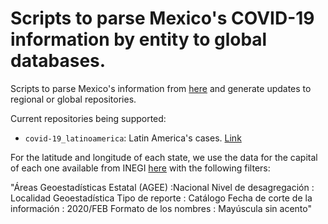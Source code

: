 # Scripts to parse Mexico's COVID-19 information  by entity to global databases.

Scripts to parse Mexico's information from [here](https://github.com/carranco-sga/Mexico-COVID-19) and generate updates to regional or global repositories.

Current repositories being supported:

- ```covid-19_latinoamerica```: Latin America's cases. [Link](https://github.com/DataScienceResearchPeru/covid-19_latinoamerica)


For the latitude and longitude of each state, we use the data for the capital of each one  available from INEGI [here](https://www.inegi.org.mx/app/ageeml/#) with the following filters:

"Áreas Geoestadísticas Estatal (AGEE) :Nacional  Nivel de desagregación : Localidad Geoestadística  Tipo de reporte : Catálogo  Fecha de corte de la información : 2020/FEB  Formato de los nombres : Mayúscula sin acento"
